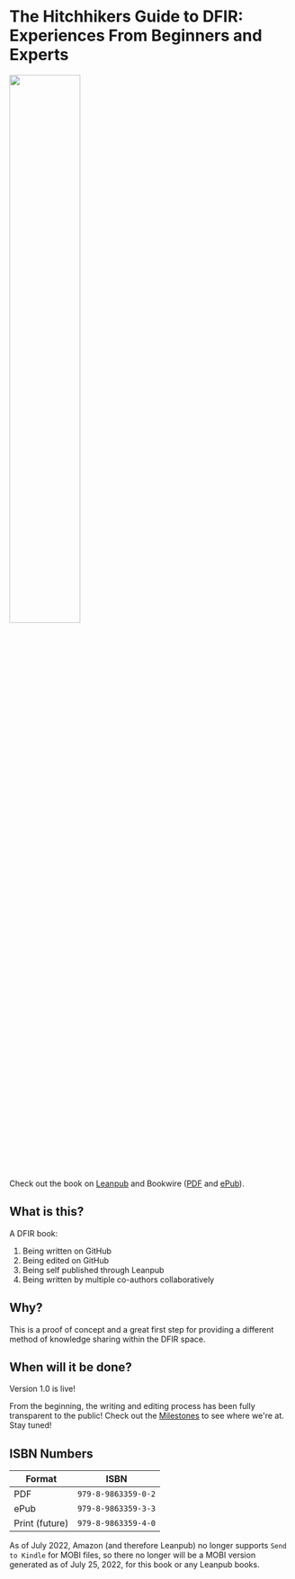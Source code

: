 # The Hitchhikers Guide to DFIR: Experiences From Beginners and Experts

<img src="https://raw.githubusercontent.com/Digital-Forensics-Discord-Server/TheHitchhikersGuidetoDFIRExperiencesFromBeginnersandExperts/main/manuscript/resources/BookCover.jpg" width="50%">

Check out the book on [Leanpub](https://leanpub.com/TheHitchhikersGuidetoDFIRExperiencesFromBeginnersandExperts) and Bookwire ([PDF](https://bookwire.com/book/USA/the-hitchhikers-guide-to-dfir-9798986335902-andrew-rathbun-85169559) and [ePub](https://www.bookwire.com/book/USA/the-hitchhikers-guide-to-dfir-9798986335933-andrew-rathbun-85353460)).

## What is this?

A DFIR book:

1. Being written on GitHub
2. Being edited on GitHub
3. Being self published through Leanpub
4. Being written by multiple co-authors collaboratively

## Why?

This is a proof of concept and a great first step for providing a different method of knowledge sharing within the DFIR space. 

## When will it be done?

Version 1.0 is live!

From the beginning, the writing and editing process has been fully transparent to the public! Check out the [Milestones](https://github.com/Digital-Forensics-Discord-Server/CrowdsourcedDFIRBook/milestones) to see where we're at. Stay tuned!

## ISBN Numbers

| Format | ISBN |
|---|---|
| PDF | `979-8-9863359-0-2` |
| ePub | `979-8-9863359-3-3` |
| Print (future) | `979-8-9863359-4-0` |

As of July 2022, Amazon (and therefore Leanpub) no longer supports `Send to Kindle` for MOBI files, so there no longer will be a MOBI version generated as of July 25, 2022, for this book or any Leanpub books.
